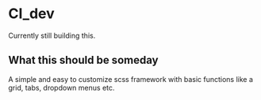 # CI_dev

Currently still building this.

## What this should be someday
A simple and easy to customize scss framework with basic functions like a grid, tabs, dropdown menus etc.